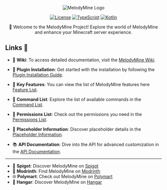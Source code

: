 <p align="center">
  <img src="https://i.ibb.co/XYMxJJr/Melody-Mine-Title.png" alt="MelodyMine Logo">
</p>

<p align="center">
  <a href="https://github.com/vallerian/MelodyMine/blob/main/LICENSE"><img src="https://img.shields.io/github/license/vallerian/MelodyMine?style=for-the-badge&color=blue" alt="License"></a>
  <a href="#"><img src="https://img.shields.io/badge/TypeScript-007ACC?style=for-the-badge&logo=typescript&color=3178C6" alt="TypeScript"></a>
  <a href="#"><img src="https://img.shields.io/badge/Kotlin-0095D5?style=for-the-badge&logo=kotlin&color=4A90E2" alt="Kotlin"></a>
</p>

<p align="center">
  🚀 Welcome to the MelodyMine Project! Explore the world of MelodyMine and enhance your Minecraft server experience. 
</p>

## Links 🔗

- 📖 **Wiki**: To access detailed documentation, visit the [MelodyMine Wiki](https://docs.sayandev.org/melodymine).

- 💾 **Plugin Installation**: Get started with the installation by following the [Plugin Installation Guide](https://docs.sayandev.org/melodymine/guide/installation).

- 🌟 **Key Features**: You can view the list of MelodyMine features here [Feature List](https://docs.sayandev.org/melodymine/guide/installation).

- 📜 **Command List**: Explore the list of available commands in the [Command List](https://docs.sayandev.org/melodymine/essentials/commands).

- 🚦 **Permissions List**: Check out the permissions you need in the [Permissions List](https://docs.sayandev.org/melodymine/essentials/permissions).

- 📄 **Placeholder Information**: Discover placeholder details in the [Placeholder Information](https://docs.sayandev.org/melodymine/essentials/placeholders).

- 📚 **API Documentation**: Dive into the API for advanced customization in the [API Documentation](https://docs.sayandev.org/melodymine/api).

<hr>

- 🧩 **Spigot**: Discover MelodyMine on [Spigot](https://www.spigotmc.org/resources/melodymine-minecraft-voice-plugin.112938/)
- 💼 **Modrinth**: Find MelodyMine on [Modrinth](https://modrinth.com/plugin/melodymine)
- 🌐 **Polymart**: Check out MelodyMine on [Polymart](https://polymart.org/resource/melodymine.4875)
- 💬 **Hangar**: Discover MelodyMine on [Hangar](https://hangar.papermc.io/TAHER7/MelodyMine)


